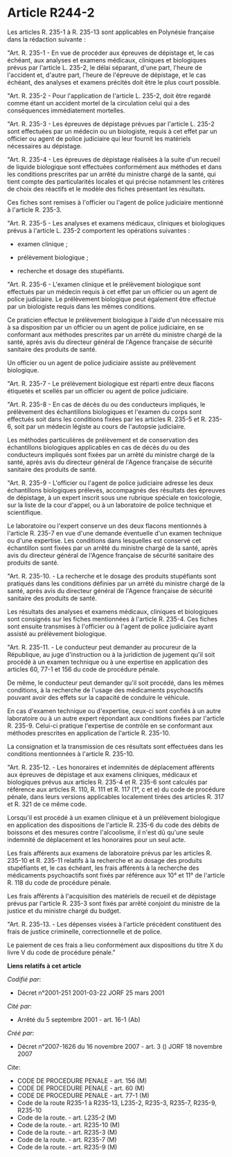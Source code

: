 # Article R244-2

Les articles R. 235-1 à R. 235-13 sont applicables en Polynésie française dans la rédaction suivante :

"Art. R. 235-1 - En vue de procéder aux épreuves de dépistage et, le cas échéant, aux analyses et examens médicaux, cliniques
et biologiques prévus par l'article L. 235-2, le délai séparant, d'une part, l'heure de l'accident et, d'autre part, l'heure
de l'épreuve de dépistage, et le cas échéant, des analyses et examens précités doit être le plus court possible.

"Art. R. 235-2 - Pour l'application de l'article L. 235-2, doit être regardé comme étant un accident mortel de la circulation
celui qui a des conséquences immédiatement mortelles.

"Art. R. 235-3 - Les épreuves de dépistage prévues par l'article L. 235-2 sont effectuées par un médecin ou un biologiste,
requis à cet effet par un officier ou agent de police judiciaire qui leur fournit les matériels nécessaires au dépistage.

"Art. R. 235-4 - Les épreuves de dépistage réalisées à la suite d'un recueil de liquide biologique sont effectuées
conformément aux méthodes et dans les conditions prescrites par un arrêté du ministre chargé de la santé, qui tient compte
des particularités locales et qui précise notamment les critères de choix des réactifs et le modèle des fiches présentant les
résultats.

Ces fiches sont remises à l'officier ou l'agent de police judiciaire mentionné à l'article R. 235-3.

"Art. R. 235-5 - Les analyses et examens médicaux, cliniques et biologiques prévus à l'article L. 235-2 comportent les
opérations suivantes :

- examen clinique ;

- prélèvement biologique ;

- recherche et dosage des stupéfiants.

"Art. R. 235-6 - L'examen clinique et le prélèvement biologique sont effectués par un médecin requis à cet effet par un
officier ou un agent de police judiciaire. Le prélèvement biologique peut également être effectué par un biologiste requis
dans les mêmes conditions.

Ce praticien effectue le prélèvement biologique à l'aide d'un nécessaire mis à sa disposition par un officier ou un agent de
police judiciaire, en se conformant aux méthodes prescrites par un arrêté du ministre chargé de la santé, après avis du
directeur général de l'Agence française de sécurité sanitaire des produits de santé.

Un officier ou un agent de police judiciaire assiste au prélèvement biologique.

"Art. R. 235-7 - Le prélèvement biologique est réparti entre deux flacons étiquetés et scellés par un officier ou agent de
police judiciaire.

"Art. R. 235-8 - En cas de décès du ou des conducteurs impliqués, le prélèvement des échantillons biologiques et l'examen du
corps sont effectués soit dans les conditions fixées par les articles R. 235-5 et R. 235-6, soit par un médecin légiste au
cours de l'autopsie judiciaire.

Les méthodes particulières de prélèvement et de conservation des échantillons biologiques applicables en cas de décès du ou
des conducteurs impliqués sont fixées par un arrêté du ministre chargé de la santé, après avis du directeur général de
l'Agence française de sécurité sanitaire des produits de santé.

"Art. R. 235-9 - L'officier ou l'agent de police judiciaire adresse les deux échantillons biologiques prélevés, accompagnés
des résultats des épreuves de dépistage, à un expert inscrit sous une rubrique spéciale en toxicologie, sur la liste de la
cour d'appel, ou à un laboratoire de police technique et scientifique.

Le laboratoire ou l'expert conserve un des deux flacons mentionnés à l'article R. 235-7 en vue d'une demande éventuelle d'un
examen technique ou d'une expertise. Les conditions dans lesquelles est conservé cet échantillon sont fixées par un arrêté du
ministre chargé de la santé, après avis du directeur général de l'Agence française de sécurité sanitaire des produits de
santé.

"Art. R. 235-10. - La recherche et le dosage des produits stupéfiants sont pratiqués dans les conditions définies par un
arrêté du ministre chargé de la santé, après avis du directeur général de l'Agence française de sécurité sanitaire des
produits de santé.

Les résultats des analyses et examens médicaux, cliniques et biologiques sont consignés sur les fiches mentionnées à
l'article R. 235-4. Ces fiches sont ensuite transmises à l'officier ou à l'agent de police judiciaire ayant assisté au
prélèvement biologique.

"Art. R. 235-11. - Le conducteur peut demander au procureur de la République, au juge d'instruction ou à la juridiction de
jugement qu'il soit procédé à un examen technique ou à une expertise en application des articles 60, 77-1 et 156 du code de
procédure pénale.

De même, le conducteur peut demander qu'il soit procédé, dans les mêmes conditions, à la recherche de l'usage des médicaments
psychoactifs pouvant avoir des effets sur la capacité de conduire le véhicule.

En cas d'examen technique ou d'expertise, ceux-ci sont confiés à un autre laboratoire ou à un autre expert répondant aux
conditions fixées par l'article R. 235-9. Celui-ci pratique l'expertise de contrôle en se conformant aux méthodes prescrites
en application de l'article R. 235-10.

La consignation et la transmission de ces résultats sont effectuées dans les conditions mentionnées à l'article R. 235-10.

"Art. R. 235-12. - Les honoraires et indemnités de déplacement afférents aux épreuves de dépistage et aux examens cliniques,
médicaux et biologiques prévus aux articles R. 235-4 et R. 235-6 sont calculés par référence aux articles R. 110, R. 111 et
R. 117 (1°, c et e) du code de procédure pénale, dans leurs versions applicables localement tirées des articles R. 317 et R.
321 de ce même code.

Lorsqu'il est procédé à un examen clinique et à un prélèvement biologique en application des dispositions de l'article R.
235-6 du code des débits de boissons et des mesures contre l'alcoolisme, il n'est dû qu'une seule indemnité de déplacement et
les honoraires pour un seul acte.

Les frais afférents aux examens de laboratoire prévus par les articles R. 235-10 et R. 235-11 relatifs à la recherche et au
dosage des produits stupéfiants et, le cas échéant, les frais afférents à la recherche des médicaments psychoactifs sont
fixés par référence aux 10° et 11° de l'article R. 118 du code de procédure pénale.

Les frais afférents à l'acquisition des matériels de recueil et de dépistage prévus par l'article R. 235-3 sont fixés par
arrêté conjoint du ministre de la justice et du ministre chargé du budget.

"Art. R. 235-13. - Les dépenses visées à l'article précédent constituent des frais de justice criminelle, correctionnelle et
de police.

Le paiement de ces frais a lieu conformément aux dispositions du titre X du livre V du code de procédure pénale."

**Liens relatifs à cet article**

_Codifié par_:

  - Décret n°2001-251 2001-03-22 JORF 25 mars 2001

_Cité par_:

  - Arrêté du 5 septembre 2001 - art. 16-1 (Ab)

_Créé par_:

  - Décret n°2007-1626 du 16 novembre 2007 - art. 3 () JORF 18 novembre 2007

_Cite_:

  - CODE DE PROCEDURE PENALE - art. 156 (M)
  - CODE DE PROCEDURE PENALE - art. 60 (M)
  - CODE DE PROCEDURE PENALE - art. 77-1 (M)
  - Code de la route R235-1 à R235-13, L235-2, R235-3, R235-7, R235-9, R235-10
  - Code de la route. - art. L235-2 (M)
  - Code de la route. - art. R235-10 (M)
  - Code de la route. - art. R235-3 (M)
  - Code de la route. - art. R235-7 (M)
  - Code de la route. - art. R235-9 (M)

